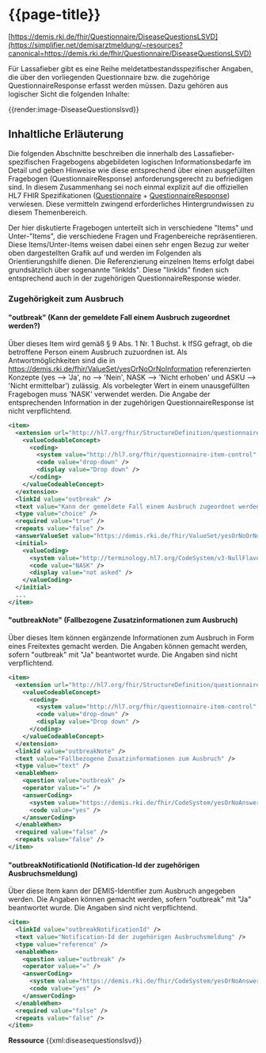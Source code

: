 # {{page-title}}
[https://demis.rki.de/fhir/Questionnaire/DiseaseQuestionsLSVD](https://simplifier.net/demisarztmeldung/~resources?canonical=https://demis.rki.de/fhir/Questionnaire/DiseaseQuestionsLSVD)

Für Lassafieber gibt es eine Reihe meldetatbestandsspezifischer Angaben, die über den vorliegenden Questionnaire bzw. die zugehörige QuestionnaireResponse erfasst werden müssen. Dazu gehören aus logischer Sicht die folgenden Inhalte:

{{render:image-DiseaseQuestionslsvd}}

## Inhaltliche Erläuterung

Die folgenden Abschnitte beschreiben die innerhalb des Lassafieber-spezifischen Fragebogens abgebildeten logischen Informationsbedarfe im Detail und geben Hinweise wie diese entsprechend über einen ausgefüllten Fragebogen (QuestionnaireResponse) anforderungsgerecht zu befriedigen sind. In diesem Zusammenhang sei noch einmal explizit auf die offiziellen HL7 FHIR Spezifikationen ([Questionnaire](https://www.hl7.org/fhir/questionnaire.html) + [QuestionnaireResponse](https://www.hl7.org/fhir/questionnaireresponse.html)) verwiesen. Diese vermitteln zwingend erforderliches Hintergrundwissen zu diesem Themenbereich.

Der hier diskutierte Fragebogen unterteilt sich in verschiedene "Items" und Unter-"Items", die verschiedene Fragen und Fragenbereiche repräsentieren. Diese Items/Unter-Items weisen dabei einen sehr engen Bezug zur weiter oben dargestellten Grafik auf und werden im Folgenden als Orientierungshilfe dienen. Die Referenzierung einzelnen Items erfolgt dabei grundsätzlich über sogenannte "linkIds". Diese "linkIds" finden sich entsprechend auch in der zugehörigen QuestionnaireResponse wieder.

### Zugehörigkeit zum Ausbruch

#### "outbreak" (Kann der gemeldete Fall einem Ausbruch zugeordnet werden?)

Über dieses Item wird gemäß § 9 Abs. 1 Nr. 1 Buchst. k IfSG gefragt, ob die betroffene Person einem Ausbruch zuzuordnen ist. Als Antwortmöglichkeiten sind die in https://demis.rki.de/fhir/ValueSet/yesOrNoOrNoInformation referenzierten Konzepte (yes --> 'Ja', no --> 'Nein', NASK --> 'Nicht erhoben' und ASKU --> 'Nicht ermittelbar') zulässig. Als vorbelegter Wert in einem unausgefüllten Fragebogen muss 'NASK' verwendet werden. Die Angabe der entsprechenden Information in der zugehörigen QuestionnaireResponse ist nicht verpflichtend.

```xml
<item>
  <extension url="http://hl7.org/fhir/StructureDefinition/questionnaire-itemControl">
    <valueCodeableConcept>
      <coding>
        <system value="http://hl7.org/fhir/questionnaire-item-control" />
        <code value="drop-down" />
        <display value="Drop down" />
      </coding>
    </valueCodeableConcept>
  </extension>
  <linkId value="outbreak" />
  <text value="Kann der gemeldete Fall einem Ausbruch zugeordnet werden?" />
  <type value="choice" />
  <required value="true" />
  <repeats value="false" />
  <answerValueSet value="https://demis.rki.de/fhir/ValueSet/yesOrNoOrNoInformation" />
  <initial>
    <valueCoding>
      <system value="http://terminology.hl7.org/CodeSystem/v3-NullFlavor" />
      <code value="NASK" />
      <display value="not asked" />
    </valueCoding>
  </initial>
  ...
</item>  
```

#### "outbreakNote" (Fallbezogene Zusatzinformationen zum Ausbruch)

Über dieses Item können ergänzende Informationen zum Ausbruch in Form eines Freitextes gemacht werden. Die Angaben können gemacht werden, sofern "outbreak" mit "Ja" beantwortet wurde. Die Angaben sind nicht verpflichtend.

```xml
<item>
  <extension url="http://hl7.org/fhir/StructureDefinition/questionnaire-itemControl">
    <valueCodeableConcept>
      <coding>
        <system value="http://hl7.org/fhir/questionnaire-item-control" />
        <code value="drop-down" />
        <display value="Drop down" />
      </coding>
    </valueCodeableConcept>
  </extension>
  <linkId value="outbreakNote" />
  <text value="Fallbezogene Zusatzinformationen zum Ausbruch" />
  <type value="text" />
  <enableWhen>
    <question value="outbreak" />
    <operator value="=" />
    <answerCoding>
      <system value="https://demis.rki.de/fhir/CodeSystem/yesOrNoAnswer" />
      <code value="yes" />
    </answerCoding>
  </enableWhen>
  <required value="false" />
  <repeats value="false" />
</item>
```

#### "outbreakNotificationId (Notification-Id der zugehörigen Ausbruchsmeldung)

Über diese Item kann der DEMIS-Identifier zum Ausbruch angegeben werden. Die Angaben können gemacht werden, sofern "outbreak" mit "Ja" beantwortet wurde. Die Angaben sind nicht verpflichtend.

```xml
<item>
  <linkId value="outbreakNotificationId" />
  <text value="Notification-Id der zugehörigen Ausbruchsmeldung" />
  <type value="reference" />
  <enableWhen>
    <question value="outbreak" />
    <operator value="=" />
    <answerCoding>
      <system value="https://demis.rki.de/fhir/CodeSystem/yesOrNoAnswer" />
      <code value="yes" />
    </answerCoding>
  </enableWhen>
  <required value="false" />
  <repeats value="false" />
</item>
```

**Ressource**
{{xml:diseasequestionslsvd}}
